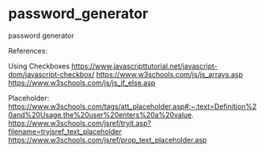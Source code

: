 # password_generator
password generator

References:

Using Checkboxes
https://www.javascripttutorial.net/javascript-dom/javascript-checkbox/
https://www.w3schools.com/js/js_arrays.asp
https://www.w3schools.com/js/js_if_else.asp

Placeholder:
https://www.w3schools.com/tags/att_placeholder.asp#:~:text=Definition%20and%20Usage,the%20user%20enters%20a%20value.
https://www.w3schools.com/jsref/tryit.asp?filename=tryjsref_text_placeholder
https://www.w3schools.com/jsref/prop_text_placeholder.asp